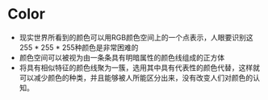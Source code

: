 # Color
 *  现实世界所看到的颜色可以用RGB颜色空间上的一个点表示，人眼要识别这255 * 255 * 255种颜色是非常困难的
 * 颜色空间可以被视为由一条条具有明暗属性的颜色线组成的正方体
 * 将具有相似特征的颜色线聚为一簇，选用其中具有代表性的颜色代替，这样就可以减少颜色的种类，并且能够被人所能区分出来，没有改变人们对颜色的认知。